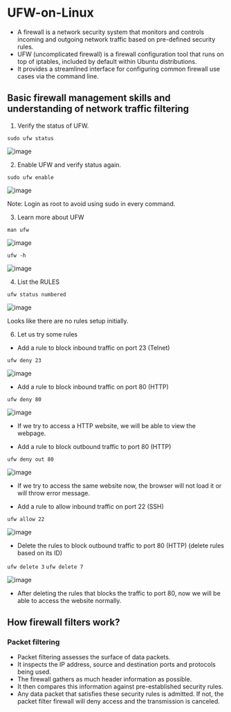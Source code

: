 # UFW-on-Linux

- A firewall is a network security system that monitors and controls incoming and outgoing network traffic based on pre-defined security rules.
- UFW (uncomplicated firewall) is a firewall configuration tool that runs on top of iptables, included by default within Ubuntu distributions.
- It provides a streamlined interface for configuring common firewall use cases via the command line.

## Basic firewall management skills and understanding of network traffic filtering

1. Verify the status of UFW.

```sudo ufw status```

![image](https://github.com/user-attachments/assets/e204cfe9-825d-41d4-8dfe-e9260cc69cd8)

2. Enable UFW and verify status again.

```sudo ufw enable```

![image](https://github.com/user-attachments/assets/06e8b898-49f7-4516-b630-e4425e783c8a)

Note: Login as root to avoid using sudo in every command.

3. Learn more about UFW

```man ufw```

![image](https://github.com/user-attachments/assets/28ed8e7d-3bd5-4079-8f00-b5120dedd637)

```ufw -h```

![image](https://github.com/user-attachments/assets/2deac2f9-e126-400c-86f7-7e22c2cac1d7)

4. List the RULES

```ufw status numbered```

![image](https://github.com/user-attachments/assets/ef17bdb3-4a10-404f-8e71-c4455a4ec150)

Looks like there are no rules setup initially.

6. Let us try some rules

- Add a rule to block inbound traffic on port 23 (Telnet)

```ufw deny 23```

![image](https://github.com/user-attachments/assets/af63af7f-5e0b-46a7-9d03-79549dde23a5)

- Add a rule to block inbound traffic on port 80 (HTTP)

```ufw deny 80```

![image](https://github.com/user-attachments/assets/d801604c-7c5a-4ac6-8ac8-8c440e166e13)

- If we try to access a HTTP website, we will be able to view the webpage.
  
- Add a rule to block outbound traffic to port 80 (HTTP)

```ufw deny out 80```

![image](https://github.com/user-attachments/assets/e85655a1-9e00-495c-90a4-6f1eb00c725e)

- If we try to access the same website now, the browser will not load it or will throw error message.

- Add a rule to allow inbound traffic on port 22 (SSH)

```ufw allow 22```

![image](https://github.com/user-attachments/assets/30bf7f2f-15f4-46e2-af50-8d5f4622cddd)

- Delete the rules to block outbound traffic to port 80 (HTTP)
(delete rules based on its ID)

```ufw delete 3```
```ufw delete 7```

![image](https://github.com/user-attachments/assets/30dd13cf-cac5-4a05-9a24-81b2d8533a04)

- After deleting the rules that blocks the traffic to port 80, now we will be able to access the website normally.

## How firewall filters work?

### Packet filtering

- Packet filtering assesses the surface of data packets.
- It inspects the IP address, source and destination ports and protocols being used.
- The firewall gathers as much header information as possible.
- It then compares this information against pre-established security rules.
- Any data packet that satisfies these security rules is admitted. If not, the packet filter firewall will deny access and the transmission is canceled.
